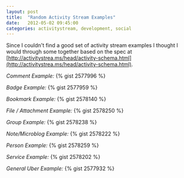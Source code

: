 ```yaml
---
layout: post
title:  "Random Activity Stream Examples"
date:   2012-05-02 09:45:00
categories: activitystream, development, social
---
```


Since I couldn't find a good set of activity stream examples I thought I would through some together based on the spec at [http://activitystrea.ms/head/activity-schema.html](http://activitystrea.ms/head/activity-schema.html).

*Comment Example:*
{% gist 2577996 %}

*Badge Example:*
{% gist 2577959 %}

*Bookmark Example:*
{% gist 2578140 %}

*File / Attachment Example:*
{% gist 2578250 %}

*Group Example:*
{% gist 2578238 %}

*Note/Microblog Example:*
{% gist 2578222 %}

*Person Example:*
{% gist 2578259 %}

*Service Example:*
{% gist 2578202 %}

*General Uber Example:*
{% gist 2577932 %}